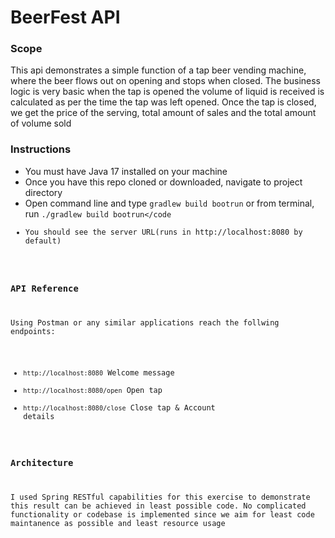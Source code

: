 # BeerFest API

### Scope
This api demonstrates a simple function of a tap beer vending machine, where the beer flows out on opening and stops when closed.
The business logic is very basic when the tap is opened the volume of liquid is received is calculated as per the time the tap was left opened.
Once the tap is closed, we get the price of the serving, total amount of sales and the total amount of volume sold

### Instructions
- You must have Java 17 installed on your machine
- Once you have this repo cloned or downloaded, navigate to project directory
- Open command line and type <code>gradlew build bootrun</code> or from terminal, run <code>./gradlew build bootrun</code
- You should see the server URL(runs in http://localhost:8080 by default)

### API Reference
Using Postman or any similar applications reach the follwing endpoints:
- <code>http://localhost:8080</code> Welcome message
- <code>http://localhost:8080/open</code> Open tap
- <code>http://localhost:8080/close</code> Close tap & Account details

### Architecture
I used Spring RESTful capabilities for this exercise to demonstrate this result can be achieved in least possible code. No complicated functionality or codebase is implemented since we aim for least code maintanence as possible and least resource usage

